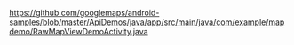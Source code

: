 https://github.com/googlemaps/android-samples/blob/master/ApiDemos/java/app/src/main/java/com/example/mapdemo/RawMapViewDemoActivity.java
